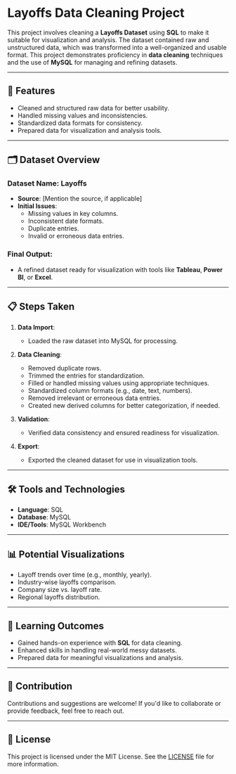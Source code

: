 # Layoffs Data Cleaning Project

This project involves cleaning a **Layoffs Dataset** using **SQL** to make it suitable for visualization and analysis. The dataset contained raw and unstructured data, which was transformed into a well-organized and usable format. This project demonstrates proficiency in **data cleaning** techniques and the use of **MySQL** for managing and refining datasets.

---

## 🚀 Features

- Cleaned and structured raw data for better usability.
- Handled missing values and inconsistencies.
- Standardized data formats for consistency.
- Prepared data for visualization and analysis tools.

---

## 🗂️ Dataset Overview

### **Dataset Name**: Layoffs  
- **Source**: [Mention the source, if applicable]  
- **Initial Issues**:
  - Missing values in key columns.
  - Inconsistent date formats.
  - Duplicate entries.
  - Invalid or erroneous data entries.

### **Final Output**:
- A refined dataset ready for visualization with tools like **Tableau**, **Power BI**, or **Excel**.

---

## 📋 Steps Taken

1. **Data Import**:
   - Loaded the raw dataset into MySQL for processing.

2. **Data Cleaning**:
   - Removed duplicate rows.
   - Trimmed the entries for standardization.
   - Filled or handled missing values using appropriate techniques.
   - Standardized column formats (e.g., date, text, numbers).
   - Removed irrelevant or erroneous data entries.
   - Created new derived columns for better categorization, if needed.

3. **Validation**:
   - Verified data consistency and ensured readiness for visualization.

4. **Export**:
   - Exported the cleaned dataset for use in visualization tools.

---

## 🛠️ Tools and Technologies

- **Language**: SQL  
- **Database**: MySQL  
- **IDE/Tools**: MySQL Workbench

---

## 📊 Potential Visualizations

- Layoff trends over time (e.g., monthly, yearly).
- Industry-wise layoffs comparison.
- Company size vs. layoff rate.
- Regional layoffs distribution.

---

## 📖 Learning Outcomes

- Gained hands-on experience with **SQL** for data cleaning.
- Enhanced skills in handling real-world messy datasets.
- Prepared data for meaningful visualizations and analysis.

---

## 🤝 Contribution

Contributions and suggestions are welcome! If you'd like to collaborate or provide feedback, feel free to reach out.  

---

## 📜 License

This project is licensed under the MIT License. See the [LICENSE](LICENSE) file for more information.
